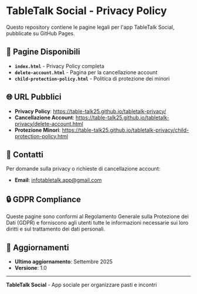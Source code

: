 # TableTalk Social - Privacy Policy

Questo repository contiene le pagine legali per l'app TableTalk Social, pubblicate su GitHub Pages.

## 📱 Pagine Disponibili

- **`index.html`** - Privacy Policy completa
- **`delete-account.html`** - Pagina per la cancellazione account
- **`child-protection-policy.html`** - Politica di protezione dei minori

## 🌐 URL Pubblici

- **Privacy Policy**: https://table-talk25.github.io/tabletalk-privacy/
- **Cancellazione Account**: https://table-talk25.github.io/tabletalk-privacy/delete-account.html
- **Protezione Minori**: https://table-talk25.github.io/tabletalk-privacy/child-protection-policy.html

## 📧 Contatti

Per domande sulla privacy o richieste di cancellazione account:
- **Email**: infotabletalk.app@gmail.com

## 🔒 GDPR Compliance

Queste pagine sono conformi al Regolamento Generale sulla Protezione dei Dati (GDPR) e forniscono agli utenti tutte le informazioni necessarie sui loro diritti e sul trattamento dei dati personali.

## 📝 Aggiornamenti

- **Ultimo aggiornamento**: Settembre 2025
- **Versione**: 1.0

---

**TableTalk Social** - App sociale per organizzare pasti e incontri
